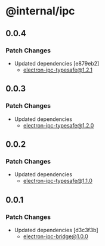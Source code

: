 # @internal/ipc

## 0.0.4

### Patch Changes

- Updated dependencies [e879eb2]
  - electron-ipc-typesafe@1.2.1

## 0.0.3

### Patch Changes

- Updated dependencies
  - electron-ipc-typesafe@1.2.0

## 0.0.2

### Patch Changes

- Updated dependencies
  - electron-ipc-typesafe@1.1.0

## 0.0.1

### Patch Changes

- Updated dependencies [d3c3f3b]
  - electron-ipc-bridge@1.0.0
